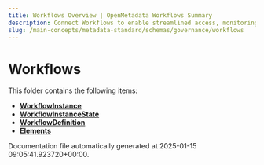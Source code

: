 ```yaml
---
title: Workflows Overview | OpenMetadata Workflows Summary
description: Connect Workflows to enable streamlined access, monitoring, or search of enterprise data using secure and scalable integrations.
slug: /main-concepts/metadata-standard/schemas/governance/workflows
---
```


# Workflows

This folder contains the following items:

- [**WorkflowInstance**](/main-concepts/metadata-standard/schemas/governance/workflows/workflowinstance)
- [**WorkflowInstanceState**](/main-concepts/metadata-standard/schemas/governance/workflows/workflowinstancestate)
- [**WorkflowDefinition**](/main-concepts/metadata-standard/schemas/governance/workflows/workflowdefinition)
- [**Elements**](/main-concepts/metadata-standard/schemas/governance/workflows/elements)


Documentation file automatically generated at 2025-01-15 09:05:41.923720+00:00.
